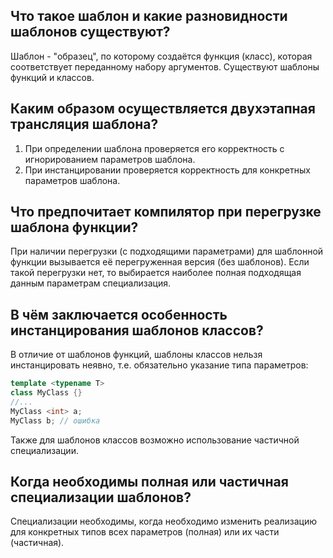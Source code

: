 ## Что такое шаблон и какие разновидности шаблонов существуют?

Шаблон - "образец", по которому создаётся функция (класс), которая соответствует переданному набору аргументов. Существуют шаблоны функций и классов.

## Каким образом осуществляется двухэтапная трансляция шаблона?

1. При определении шаблона проверяется его корректность с игнорированием параметров шаблона.
2. При инстанцировании проверяется корректность для конкретных параметров шаблона.

## Что предпочитает компилятор при перегрузке шаблона функции?

При наличии перегрузки (с подходящими параметрами) для шаблонной функции вызывается её перегруженная версия (без шаблонов). Если такой перегрузки нет, то выбирается наиболее полная подходящая данным параметрам специализация.

## В чём заключается особенность инстанцирования шаблонов классов?

В отличие от шаблонов функций, шаблоны классов нельзя инстанцировать неявно, т.е. обязательно указание типа параметров:
```cpp
template <typename T>
class MyClass {}
//...
MyClass <int> a;
MyClass b; // ошибка
```

Также для шаблонов классов возможно использование частичной специализации.

## Когда необходимы полная или частичная специализации шаблонов?

Специализации необходимы, когда необходимо изменить реализацию для конкретных типов всех параметров (полная) или их части (частичная).